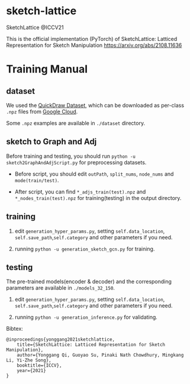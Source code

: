 # sketch-lattice

SketchLattice @ICCV21

This is the official implementation (PyTorch) of SketchLattice: Latticed Representation for Sketch Manipulation https://arxiv.org/abs/2108.11636

# Training Manual

## dataset
  
We used the <a href="https://github.com/googlecreativelab/quickdraw-dataset#sketch-rnn-quickdraw-dataset" target="_blank">QuickDraw Dataset<a>, which can be downloaded as per-class `.npz` files from <a href="https://console.cloud.google.com/storage/browser/quickdraw_dataset/sketchrnn" target="_blank">Google Cloud<a>.
  
Some `.npz` examples are available in `./dataset` directory.

## sketch to Graph and Adj

Before training and testing, you should run `python -u sketch2GraphAndAdjScript.py` for preprocessing datasets.
  
* Before script, you should edit `outPath`, `split_nums`, `node_nums` and `mode(train/test)`.
  
* After script, you can find `*_adjs_train(test).npz` and `*_nodes_train(test).npz` for training(testing) in the output directory.
  
## training 

1. edit `generation_hyper_params.py`, setting `self.data_location`, `self.save_path`,`self.category` and other parameters if you need.

2. running `python -u generation_sketch_gcn.py` for training.

## testing

The pre-trained models(encoder & decoder) and the corresponding parameters are available in `./models_32_150`.
  
1. edit `generation_hyper_params.py`, setting `self.data_location`, `self.save_path`,`self.category` and other parameters if you need.
  
2. running `python -u generation_inference.py` for validating.
  
Bibtex: 

    @inproceedings{yonggang2021sketchlattice,
        title={SketchLattice: Latticed Representation for Sketch Manipulation},
        author={Yonggang Qi, Guoyao Su, Pinaki Nath Chowdhury, Mingkang Li, Yi-Zhe Song},
        booktitle={ICCV},
        year={2021}
    }
